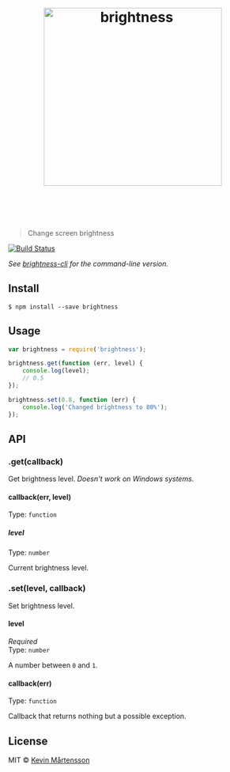 <h1 align="center">
	<br>
	<img width="360" src="https://rawgit.com/kevva/brightness/master/media/logo.svg" alt="brightness">
	<br>
	<br>
	<br>
</h1>

> Change screen brightness

[![Build Status](https://travis-ci.org/kevva/brightness.svg?branch=master)](https://travis-ci.org/kevva/brightness)

*See [brightness-cli](https://github.com/kevva/brightness-cli) for the command-line version.*


## Install

```
$ npm install --save brightness
```


## Usage

```js
var brightness = require('brightness');

brightness.get(function (err, level) {
	console.log(level);
	// 0.5
});

brightness.set(0.8, function (err) {
	console.log('Changed brightness to 80%');
});
```


## API

### .get(callback)

Get brightness level. *Doesn't work on Windows systems.*

#### callback(err, level)

Type: `function`

##### level

Type: `number`

Current brightness level.

### .set(level, callback)

Set brightness level.

#### level

*Required*  
Type: `number`

A number between `0` and `1`.

#### callback(err)

Type: `function`

Callback that returns nothing but a possible exception.


## License

MIT © [Kevin Mårtensson](https://github.com/kevva)
